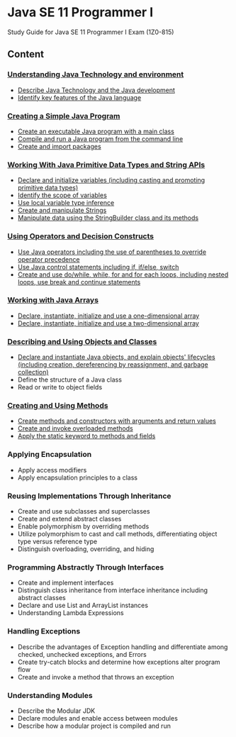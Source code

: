 ﻿
# Java SE 11 Programmer I

Study Guide for Java SE 11 Programmer I Exam (1Z0-815)

## Content

### [Understanding Java Technology and environment](pages/Understanding_Java.md#understanding-java-technology-and-environment)

- [Describe Java Technology and the Java development](pages/Understanding_Java.md#describe-java-technology-and-the-java-development)
- [Identify key features of the Java language](pages/Understanding_Java.md#identify-key-features-of-the-java-language)

### [Creating a Simple Java Program](pages/Creating_Simple_Java_Program.md#creating-a-simple-java-program)

- [Create an executable Java program with a main class](pages/Creating_Simple_Java_Program.md#create-an-executable-java-program-with-a-main-class)
- [Compile and run a Java program from the command line](pages/Creating_Simple_Java_Program.md#compile-and-run-a-Java-program-from-the-command-line)
- [Create and import packages](pages/Creating_Simple_Java_Program.md#create-and-import-packages)

### [Working With Java Primitive Data Types and String APIs](pages/Working_With_Java_Primitive_Data_Types_and_String_APIs.md#working-with-java-primitive-data-types-and-string-apis)

- [Declare and initialize variables (including casting and promoting primitive data types)](pages/Working_With_Java_Primitive_Data_Types_and_String_APIs.md#declare-and-initialize-variables-including-casting-and-promoting-primitive-data-types)
- [Identify the scope of variables](pages/Working_With_Java_Primitive_Data_Types_and_String_APIs.md#identify-the-scope-of-variables)
- [Use local variable type inference](pages/Working_With_Java_Primitive_Data_Types_and_String_APIs.md#use-local-variable-type-inference)
- [Create and manipulate Strings](pages/Working_With_Java_Primitive_Data_Types_and_String_APIs.md#create-and-manipulate-strings)
- [Manipulate data using the StringBuilder class and its methods](pages/Working_With_Java_Primitive_Data_Types_and_String_APIs.md#manipulate-data-using-the-stringbuilder-class-and-its-methods)

### [Using Operators and Decision Constructs](pages/Using_Operators_and_Decision_Constructs.md#using-operators-and-decision-constructs)

- [Use Java operators including the use of parentheses to override operator precedence](pages/Using_Operators_and_Decision_Constructs.md#use-java-operators-including-the-use-of-parentheses-to-override-operator-precedence)
- [Use Java control statements including if, if/else, switch](pages/Using_Operators_and_Decision_Constructs.md#use-java-control-statements-including-if-ifelse-switch)
- [Create and use do/while, while, for and for each loops, including nested loops, use break and continue statements](pages/Using_Operators_and_Decision_Constructs.md#create-and-use-dowhile-while-for-and-for-each-loops-including-nested-loops-use-break-and-continue-statements)


### [Working with Java Arrays](pages/Working_with_Java_Arrays.md#working-with-java-arrays)

- [Declare, instantiate, initialize and use a one-dimensional array](pages/Working_with_Java_Arrays.md#declare-instantiate-initialize-and-use-a-one-dimensional-array)
- [Declare, instantiate, initialize and use a two-dimensional array](pages/Working_with_Java_Arrays.md#declare-instantiate-initialize-and-use-a-two-dimensional-array)

### [Describing and Using Objects and Classes](pages/Describing_and_Using_Objects_and_Classes.md#describing-and-using-objects-and-classes)

- [Declare and instantiate Java objects, and explain objects' lifecycles (including creation, dereferencing by reassignment, and garbage collection)](pages/Describing_and_Using_Objects_and_Classes.md#declare-and-instantiate-java-objects-and-explain-objects-lifecycles-including-creation-dereferencing-by-reassignment-and-garbage-collection)
- Define the structure of a Java class
- Read or write to object fields

### [Creating and Using Methods](pages/Creating_and_Using_Methods.md#creating-and-using-methods)

- [Create methods and constructors with arguments and return values](pages/Creating_and_Using_Methods.md#create-methods-and-constructors-with-arguments-and-return-values)
- [Create and invoke overloaded methods](pages/Creating_and_Using_Methods.md#create-and-invoke-overloaded-methods)
- [Apply the static keyword to methods and fields](pages/Creating_and_Using_Methods.md#apply-the-static-keyword-to-methods-and-fields)

### Applying Encapsulation

- Apply access modifiers
- Apply encapsulation principles to a class

### Reusing Implementations Through Inheritance

- Create and use subclasses and superclasses
- Create and extend abstract classes
- Enable polymorphism by overriding methods
- Utilize polymorphism to cast and call methods, differentiating object type versus reference type
- Distinguish overloading, overriding, and hiding

### Programming Abstractly Through Interfaces

- Create and implement interfaces
- Distinguish class inheritance from interface inheritance including abstract classes
- Declare and use List and ArrayList instances
- Understanding Lambda Expressions

### Handling Exceptions

- Describe the advantages of Exception handling and differentiate among checked, unchecked exceptions, and Errors
- Create try-catch blocks and determine how exceptions alter program flow
- Create and invoke a method that throws an exception

### Understanding Modules

- Describe the Modular JDK
- Declare modules and enable access between modules
- Describe how a modular project is compiled and run
